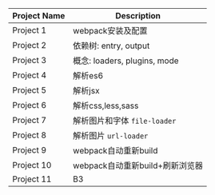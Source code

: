 
| Project Name | Description                     |
| ------------ | ------------------------------- |
| Project 1    | webpack安装及配置               |
| Project 2    | 依赖树: entry, output           |
| Project 3    | 概念: loaders, plugins, mode    |
| Project 4    | 解析es6                         |
| Project 5    | 解析jsx                         |
| Project 6    | 解析css,less,sass               |
| Project 7    | 解析图片和字体 `file-loader `   |
| Project 8    | 解析图片 `url-loader  `         |
| Project 9    | webpack自动重新build            |
| Project 10   | webpack自动重新build+刷新浏览器 |
| Project 11   | B3                              |